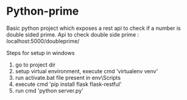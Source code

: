 # Python-prime
Basic python project which exposes a rest api to check if a number is double sided prime. Api to check double side prime : localhost:5000/doubleprime/<inputnumber>

Steps for setup in windows 
1. go to project dir
2. setup virtual environment, execute cmd 'virtualenv venv'
3. run activate.bat file present in env\Scripts 
4. execute cmd 'pip install flask flask-restful'
5. run cmd 'python server.py'





